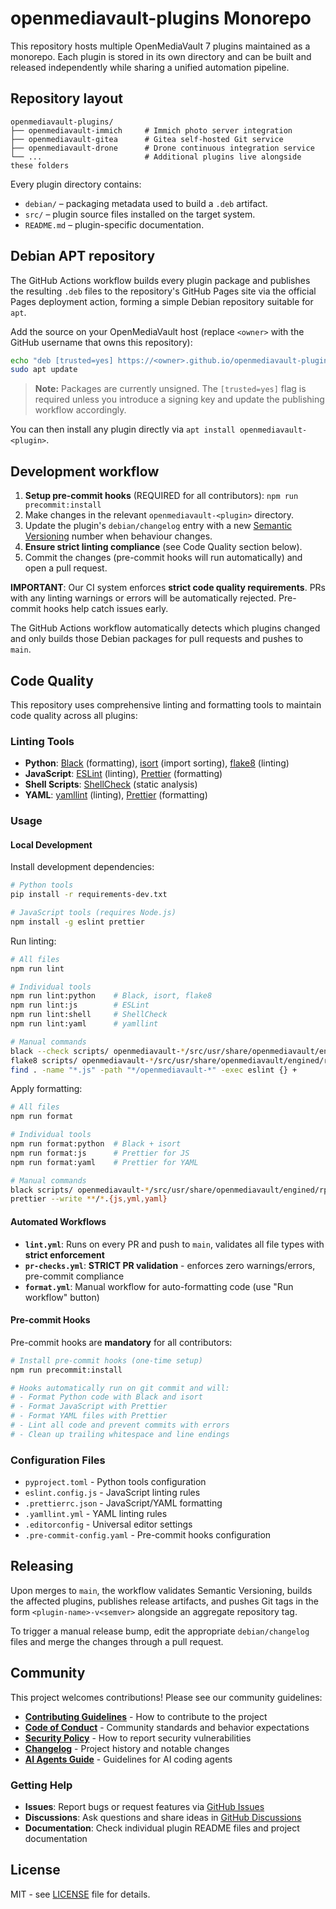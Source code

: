 # openmediavault-plugins Monorepo

This repository hosts multiple OpenMediaVault 7 plugins maintained as a monorepo. Each plugin is stored in its own directory and can be built and released independently while sharing a unified automation pipeline.

## Repository layout

```
openmediavault-plugins/
├── openmediavault-immich     # Immich photo server integration
├── openmediavault-gitea      # Gitea self-hosted Git service
├── openmediavault-drone      # Drone continuous integration service
└── ...                       # Additional plugins live alongside these folders
```

Every plugin directory contains:

- `debian/` – packaging metadata used to build a `.deb` artifact.
- `src/` – plugin source files installed on the target system.
- `README.md` – plugin-specific documentation.

## Debian APT repository

The GitHub Actions workflow builds every plugin package and publishes the resulting `.deb` files to the repository's GitHub Pages site via the official Pages deployment action, forming a simple Debian repository suitable for `apt`.

Add the source on your OpenMediaVault host (replace `<owner>` with the GitHub username that owns this repository):

```bash
echo "deb [trusted=yes] https://<owner>.github.io/openmediavault-plugins stable main" | sudo tee /etc/apt/sources.list.d/openmediavault-plugins.list
sudo apt update
```

> **Note:** Packages are currently unsigned. The `[trusted=yes]` flag is required unless you introduce a signing key and update the publishing workflow accordingly.

You can then install any plugin directly via `apt install openmediavault-<plugin>`.

## Development workflow

1. **Setup pre-commit hooks** (REQUIRED for all contributors): `npm run precommit:install`
2. Make changes in the relevant `openmediavault-<plugin>` directory.
3. Update the plugin's `debian/changelog` entry with a new [Semantic Versioning](https://semver.org/) number when behaviour changes.
4. **Ensure strict linting compliance** (see Code Quality section below).
5. Commit the changes (pre-commit hooks will run automatically) and open a pull request.

**IMPORTANT**: Our CI system enforces **strict code quality requirements**. PRs with any linting warnings or errors will be automatically rejected. Pre-commit hooks help catch issues early.

The GitHub Actions workflow automatically detects which plugins changed and only builds those Debian packages for pull requests and pushes to `main`.

## Code Quality

This repository uses comprehensive linting and formatting tools to maintain code quality across all plugins:

### Linting Tools

- **Python**: [Black](https://black.readthedocs.io/) (formatting), [isort](https://pycqa.github.io/isort/) (import sorting), [flake8](https://flake8.pycqa.org/) (linting)
- **JavaScript**: [ESLint](https://eslint.org/) (linting), [Prettier](https://prettier.io/) (formatting)
- **Shell Scripts**: [ShellCheck](https://www.shellcheck.net/) (static analysis)
- **YAML**: [yamllint](https://yamllint.readthedocs.io/) (linting), [Prettier](https://prettier.io/) (formatting)

### Usage

#### Local Development

Install development dependencies:
```bash
# Python tools
pip install -r requirements-dev.txt

# JavaScript tools (requires Node.js)
npm install -g eslint prettier
```

Run linting:
```bash
# All files
npm run lint

# Individual tools
npm run lint:python    # Black, isort, flake8
npm run lint:js        # ESLint
npm run lint:shell     # ShellCheck
npm run lint:yaml      # yamllint

# Manual commands
black --check scripts/ openmediavault-*/src/usr/share/openmediavault/engined/rpc/
flake8 scripts/ openmediavault-*/src/usr/share/openmediavault/engined/rpc/
find . -name "*.js" -path "*/openmediavault-*" -exec eslint {} +
```

Apply formatting:
```bash
# All files
npm run format

# Individual tools
npm run format:python  # Black + isort
npm run format:js      # Prettier for JS
npm run format:yaml    # Prettier for YAML

# Manual commands
black scripts/ openmediavault-*/src/usr/share/openmediavault/engined/rpc/
prettier --write **/*.{js,yml,yaml}
```

#### Automated Workflows

- **`lint.yml`**: Runs on every PR and push to `main`, validates all file types with **strict enforcement**
- **`pr-checks.yml`**: **STRICT PR validation** - enforces zero warnings/errors, pre-commit compliance
- **`format.yml`**: Manual workflow for auto-formatting code (use "Run workflow" button)

#### Pre-commit Hooks

Pre-commit hooks are **mandatory** for all contributors:

```bash
# Install pre-commit hooks (one-time setup)
npm run precommit:install

# Hooks automatically run on git commit and will:
# - Format Python code with Black and isort
# - Format JavaScript with Prettier
# - Format YAML files with Prettier
# - Lint all code and prevent commits with errors
# - Clean up trailing whitespace and line endings
```

### Configuration Files

- `pyproject.toml` - Python tools configuration
- `eslint.config.js` - JavaScript linting rules
- `.prettierrc.json` - JavaScript/YAML formatting
- `.yamllint.yml` - YAML linting rules
- `.editorconfig` - Universal editor settings
- `.pre-commit-config.yaml` - Pre-commit hooks configuration

## Releasing

Upon merges to `main`, the workflow validates Semantic Versioning, builds the affected plugins, publishes release artifacts, and pushes Git tags in the form `<plugin-name>-v<semver>` alongside an aggregate repository tag.

To trigger a manual release bump, edit the appropriate `debian/changelog` files and merge the changes through a pull request.

## Community

This project welcomes contributions! Please see our community guidelines:

- **[Contributing Guidelines](CONTRIBUTING.md)** - How to contribute to the project
- **[Code of Conduct](CODE_OF_CONDUCT.md)** - Community standards and behavior expectations
- **[Security Policy](SECURITY.md)** - How to report security vulnerabilities
- **[Changelog](CHANGELOG.md)** - Project history and notable changes
- **[AI Agents Guide](AGENTS.md)** - Guidelines for AI coding agents

### Getting Help

- **Issues**: Report bugs or request features via [GitHub Issues](https://github.com/ralphschuler/openmediavault-plugins/issues)
- **Discussions**: Ask questions and share ideas in [GitHub Discussions](https://github.com/ralphschuler/openmediavault-plugins/discussions)
- **Documentation**: Check individual plugin README files and project documentation

## License

MIT - see [LICENSE](LICENSE) file for details.
